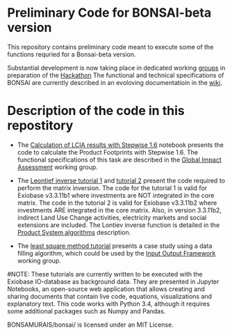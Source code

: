# Preliminary Code for BONSAI-beta version

This repository contains preliminary code meant to execute some of the functions requried for a Bonsai-beta version.

Substantial development is now taking place in dedicated working [groups](https://github.com/BONSAMURAIS) in preparation of the [Hackathon](https://github.com/BONSAMURAIS/hackathon-2019)
The functional and technical specifications of BONSAI are currently described in an evoloving documentatioin in the [wiki](https://github.com/BONSAMURAIS/bonsai/wiki).

# Description of the code in this repostitory

* The [Calculation of LCIA results with Stepwise 1.6](https://github.com/BONSAMURAIS/bonsai/blob/master/Calculate%20product%20footprints%20with%20Stepwise.ipynb) notebook presents the code to calculate the Product Footprints with Stepwise 1.6. The functional specifications of this task are described in the [Global Impact Assessment](https://github.com/BONSAMURAIS/bonsai/wiki/Ensure%20Data%20Quality#global-impact-assessment-ia) working group.

* The [Leontief inverse tutorial 1](https://github.com/BONSAMURAIS/bonsai/blob/master/Leontive%20inverse%20tutorial%20-%20investments%20are%20NOT%20integrated.ipynb) and [tutorial 2](https://github.com/BONSAMURAIS/bonsai/blob/master/Leontive%20inverse%20tutorial%20-%20investments%20are%20NOT%20integrated%20-%20iLUC%2C%20electricty%20markets%20and%20social%20extensions%20ARE%20included.ipynb) present the code required to perform the matrix inversion. The code for the tutorial 1 is valid for Exiobase v3.3.11b1 where investments are NOT integrated in the core matrix. The code in the tutorial 2 is valid for Exiobase v3.3.11b2 where investments ARE integrated in the core matrix. Also, in version 3.3.11b2, indirect Land Use Change activities, electricity markets and social extensions are included.
The Lontiev inverse function is detailed in the [Product System algorithms](https://github.com/BONSAMURAIS/bonsai/wiki/Make-Data-Usable#product-system-algorithms) description. 

* The [least square method tutorial](https://github.com/BONSAMURAIS/bonsai/blob/master/Overdetermined%20system%20resolution%20-%20sugar%20in%20soft%20drinks%20and%20spirits.ipynb) presents a case study using a data filling algorithm, which could be used by the [Input Output Framework](https://github.com/BONSAMURAIS/bonsai/wiki/Harvest%20Data#sut-gap-filling--correction-routines) working group.  

#NOTE: 
These tutorials are currently written to be executed with the Exiobase IO-database as background data. They are presented in Jupyter Notebooks, an open-source web application that allows creating and sharing documents that contain live code, equations, visualizations and explanatory text. This code works with Python 3.4, although it requires some additional packages such as Numpy and Pandas.

BONSAMURAIS/bonsai/ is licensed under an MIT License.
